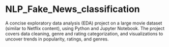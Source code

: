 # NLP_Fake_News_classification
A concise exploratory data analysis (EDA) project on a large movie dataset (similar to Netflix content), using Python and Jupyter Notebook. The project covers data cleaning, genre and rating categorization, and visualizations to uncover trends in popularity, ratings, and genres.
